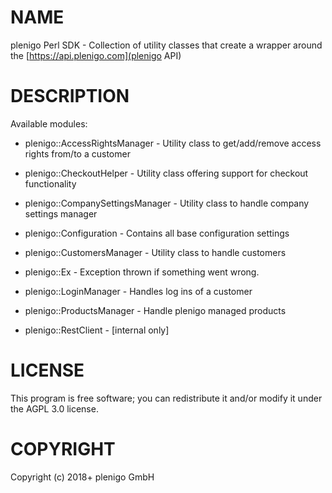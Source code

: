 # NAME
 
plenigo Perl SDK - Collection of utility classes that create a wrapper around the [https://api.plenigo.com](plenigo API)
 
# DESCRIPTION
 
Available modules:
 
- plenigo::AccessRightsManager - Utility class to get/add/remove access rights from/to a customer

- plenigo::CheckoutHelper - Utility class offering support for checkout functionality

- plenigo::CompanySettingsManager - Utility class to handle company settings manager

- plenigo::Configuration - Contains all base configuration settings

- plenigo::CustomersManager - Utility class to handle customers

- plenigo::Ex - Exception thrown if something went wrong.

- plenigo::LoginManager - Handles log ins of a customer

- plenigo::ProductsManager - Handle plenigo managed products

- plenigo::RestClient - [internal only]
  
# LICENSE
 
This program is free software; you can redistribute it and/or modify it under the AGPL 3.0 license.
 
# COPYRIGHT
 
Copyright (c) 2018+ plenigo GmbH